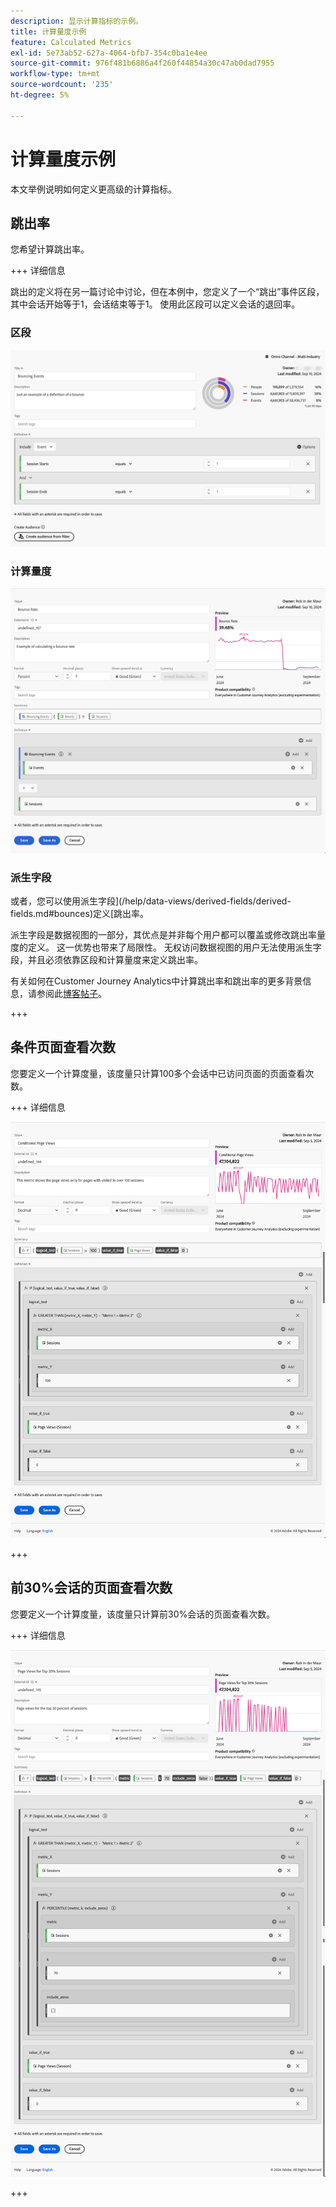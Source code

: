 ```yaml
---
description: 显示计算指标的示例。
title: 计算量度示例
feature: Calculated Metrics
exl-id: 5e73ab52-627a-4064-bfb7-354c0ba1e4ee
source-git-commit: 976f481b6886a4f260f44854a30c47ab0dad7955
workflow-type: tm+mt
source-wordcount: '235'
ht-degree: 5%

---
```


# 计算量度示例

本文举例说明如何定义更高级的计算指标。

## 跳出率

您希望计算跳出率。

+++ 详细信息

跳出的定义将在另一篇讨论中讨论，但在本例中，您定义了一个“跳出”事件区段，其中会话开始等于1，会话结束等于1。 使用此区段可以定义会话的退回率。


### 区段

![退回事件](assets/example-bounce-bouncedevents.png)

### 计算量度

![跳出率](assets/example-bounce-rate.png)


### 派生字段

或者，您可以使用派生字段](/help/data-views/derived-fields/derived-fields.md#bounces)定义[跳出率。

派生字段是数据视图的一部分，其优点是并非每个用户都可以覆盖或修改跳出率量度的定义。 这一优势也带来了局限性。 无权访问数据视图的用户无法使用派生字段，并且必须依靠区段和计算量度来定义跳出率。

有关如何在Customer Journey Analytics中计算跳出率和跳出率的更多背景信息，请参阅此[博客帖子](https://experienceleaguecommunities.adobe.com/t5/adobe-analytics-blogs/calculating-bounces-amp-bounce-rate-in-adobe-customer-journey/ba-p/706446)。

+++


## 条件页面查看次数

您要定义一个计算度量，该度量只计算100多个会话中已访问页面的页面查看次数。

+++ 详细信息

![条件页面查看次数](assets/conditional-page-views.png)

+++

## 前30%会话的页面查看次数

您要定义一个计算度量，该度量只计算前30%会话的页面查看次数。

+++ 详细信息

![前30%页面查看次数](assets/top30-page-views.png)

+++

